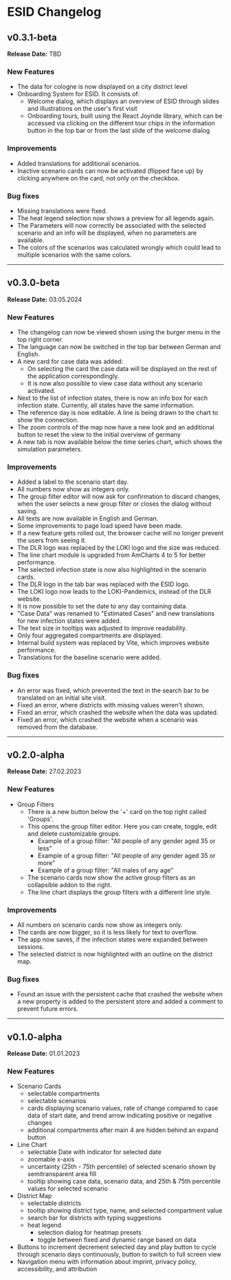 <!--
SPDX-FileCopyrightText: 2024 German Aerospace Center (DLR)
SPDX-License-Identifier: CC-BY-4.0
-->

# ESID Changelog

## v0.3.1-beta

**Release Date:** TBD

### New Features

- The data for cologne is now displayed on a city district level
- Onboarding System for ESID. It consists of:
  - Welcome dialog, which displays an overview of ESID through slides and illustrations on the user's first visit
  - Onboarding tours, built using the React Joyride library, which can be accessed via clicking on the different tour chips in the information button in the top bar or from the last slide of the welcome dialog

### Improvements

- Added translations for additional scenarios.
- Inactive scenario cards can now be activated (flipped face up) by clicking anywhere on the card, not only on the checkbox.

### Bug fixes

- Missing translations were fixed.
- The heat legend selection now shows a preview for all legends again.
- The Parameters will now correctly be associated with the selected scenario and an info will be displayed, when no parameters are available.
- The colors of the scenarios was calculated wrongly which could lead to multiple scenarios with the same colors.

---

## v0.3.0-beta

**Release Date:** 03.05.2024

### New Features

- The changelog can now be viewed shown using the burger menu in the top right corner.
- The language can now be switched in the top bar between German and English.
- A new card for case data was added:
  - On selecting the card the case data will be displayed on the rest of the application correspondingly.
  - It is now also possible to view case data without any scenario activated.
- Next to the list of infection states, there is now an info box for each infection state. Currently, all states have the same information.
- The reference day is now editable. A line is being drawn to the chart to show the connection.
- The zoom controls of the map now have a new look and an additional button to reset the view to the initial overview of germany
- A new tab is now available below the time series chart, which shows the simulation parameters.

### Improvements

- Added a label to the scenario start day.
- All numbers now show as integers only.
- The group filter editor will now ask for confirmation to discard changes, when the user selects a new group filter or closes the dialog without saving.
- All texts are now available in English and German.
- Some improvements to page load speed have been made.
- If a new feature gets rolled out, the browser cache will no longer prevent the users from seeing it.
- The DLR logo was replaced by the LOKI logo and the size was reduced.
- The line chart module is upgraded from AmCharts 4 to 5 for better performance.
- The selected infection state is now also highlighted in the scenario cards.
- The DLR logo in the tab bar was replaced with the ESID logo.
- The LOKI logo now leads to the LOKI-Pandemics, instead of the DLR website.
- It is now possible to set the date to any day containing data.
- "Case Data" was renamed to "Estimated Cases" and new translations for new infection states were added.
- The text size in tooltips was adjusted to improve readability.
- Only four aggregated compartments are displayed.
- Internal build system was replaced by Vite, which improves website performance.
- Translations for the baseline scenario were added.

### Bug fixes

- An error was fixed, which prevented the text in the search bar to be translated on an initial site visit.
- Fixed an error, where districts with missing values weren't shown.
- Fixed an error, which crashed the website when the data was updated.
- Fixed an error, which crashed the website when a scenario was removed from the database.

---

## v0.2.0-alpha

**Release Date:** 27.02.2023

### New Features

- Group Filters
  - There is a new button below the '+' card on the top right called 'Groups'.
  - This opens the group filter editor. Here you can create, toggle, edit and delete customizable groups.
    - Example of a group filter: "All people of any gender aged 35 or less"
    - Example of a group filter: "All people of any gender aged 35 or more"
    - Example of a group filter: "All males of any age"
  - The scenario cards now show the active group filters as an collapsible addon to the right.
  - The line chart displays the group filters with a different line style.

### Improvements

- All numbers on scenario cards now show as integers only.
- The cards are now bigger, so it is less likely for text to overflow.
- The app now saves, if the infection states were expanded between sessions.
- The selected district is now highlighted with an outline on the district map.

### Bug fixes

- Found an issue with the persistent cache that crashed the website when a new property is added to the persistent store
  and added a comment to prevent future errors.

---

## v0.1.0-alpha

**Release Date:** 01.01.2023

### New Features

- Scenario Cards
  - selectable compartments
  - selectable scenarios
  - cards displaying scenario values, rate of change compared to case data of start date, and trend arrow indicating positive or negative changes
  - additional compartments after main 4 are hidden behind an expand button
- Line Chart
  - selectable Date with indicator for selected date
  - zoomable x-axis
  - uncertainty (25th - 75th percentile) of selected scenario shown by semitransparent area fill
  - tooltip showing case data, scenario data, and 25th & 75th percentile values for selected scenario
- District Map
  - selectable districts
  - tooltip showing district type, name, and selected compartment value
  - search bar for districts with typing suggestions
  - heat legend
    - selection dialog for heatmap presets
    - toggle between fixed and dynamic range based on data
- Buttons to increment decrement selected day and play button to cycle through scenario days continuously, button to switch to full screen view
- Navigation menu with information about imprint, privacy policy, accessibility, and attribution
